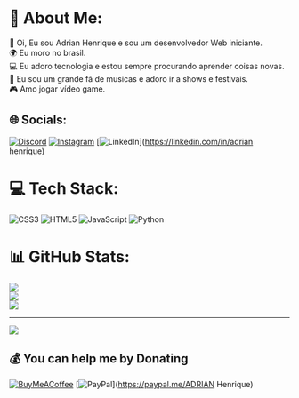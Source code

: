 # 💫 About Me:
👋 Oi, Eu sou Adrian Henrique e sou um desenvolvedor Web iniciante.<br>🌍 Eu moro no brasil.<br>💻 Eu adoro tecnologia e estou sempre procurando aprender coisas novas.<br>🎵 Eu sou um grande fã de musicas e adoro ir a shows e festivais.<br>🎮 Amo jogar vídeo game.


## 🌐 Socials:
[![Discord](https://img.shields.io/badge/Discord-%237289DA.svg?logo=discord&logoColor=white)](https://discord.gg/adrianhenrrique#2878) [![Instagram](https://img.shields.io/badge/Instagram-%23E4405F.svg?logo=Instagram&logoColor=white)](https://instagram.com/adrian.santos002) [![LinkedIn](https://img.shields.io/badge/LinkedIn-%230077B5.svg?logo=linkedin&logoColor=white)](https://linkedin.com/in/adrian henrique) 

# 💻 Tech Stack:
![CSS3](https://img.shields.io/badge/css3-%231572B6.svg?style=for-the-badge&logo=css3&logoColor=white) ![HTML5](https://img.shields.io/badge/html5-%23E34F26.svg?style=for-the-badge&logo=html5&logoColor=white) ![JavaScript](https://img.shields.io/badge/javascript-%23323330.svg?style=for-the-badge&logo=javascript&logoColor=%23F7DF1E) ![Python](https://img.shields.io/badge/python-3670A0?style=for-the-badge&logo=python&logoColor=ffdd54)
# 📊 GitHub Stats:
![](https://github-readme-stats.vercel.app/api?username=adrianhenrrique&theme=dark&hide_border=false&include_all_commits=false&count_private=false)<br/>
![](https://github-readme-streak-stats.herokuapp.com/?user=adrianhenrrique&theme=dark&hide_border=false)<br/>
![](https://github-readme-stats.vercel.app/api/top-langs/?username=adrianhenrrique&theme=dark&hide_border=false&include_all_commits=false&count_private=false&layout=compact)

---
[![](https://visitcount.itsvg.in/api?id=adrianhenrrique&icon=0&color=0)](https://visitcount.itsvg.in)

  ## 💰 You can help me by Donating
  [![BuyMeACoffee](https://img.shields.io/badge/Buy%20Me%20a%20Coffee-ffdd00?style=for-the-badge&logo=buy-me-a-coffee&logoColor=black)](https://buymeacoffee.com/adrianhenrrique) [![PayPal](https://img.shields.io/badge/PayPal-00457C?style=for-the-badge&logo=paypal&logoColor=white)](https://paypal.me/ADRIAN Henrique) 

  
<!-- Proudly created with GPRM ( https://gprm.itsvg.in ) -->

